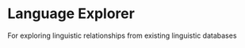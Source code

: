 Language Explorer
=================

For exploring linguistic relationships from existing linguistic databases
